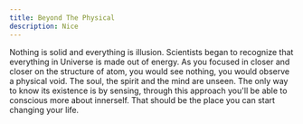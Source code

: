 ```yaml
---
title: Beyond The Physical
description: Nice
---
```


Nothing is solid and everything is illusion. Scientists began to recognize that everything in Universe is made out of energy. As you focused in closer and closer on the structure of atom, you would see nothing, you would observe a physical void. The soul, the spirit and the mind are unseen. The only way to know its existence is by sensing, through this approach you'll be able to conscious more about innerself. That should be the place you can start changing your life. 